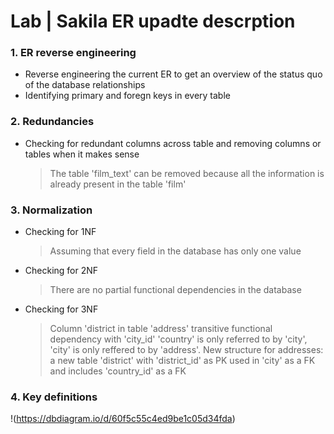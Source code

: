# Lab | Sakila ER upadte descrption

### 1. ER reverse engineering

- Reverse engineering the current ER to get an overview of the status quo of the database relationships
- Identifying primary and foregn keys in every table 

### 2. Redundancies

- Checking for redundant columns across table and removing columns or tables when it makes sense
  > The table 'film_text' can be removed because all the information is already present in the table 'film'

### 3. Normalization

- Checking for 1NF
  > Assuming that every field in the database has only one value

- Checking for 2NF
  > There are no partial functional dependencies in the database

- Checking for 3NF
  > Column 'district in table 'address' transitive functional dependency with 'city_id'
  > 'country' is only referred to by 'city', 'city' is only reffered to by 'address'. 
  > New structure for addresses: a new table 'district' with 'district_id' as PK used in 'city' as a FK and includes 'country_id' as a FK

### 4. Key definitions

!(https://dbdiagram.io/d/60f5c55c4ed9be1c05d34fda)

